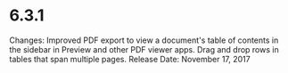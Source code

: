 # 6.3.1

Changes: Improved PDF export to view a document's table of contents in the sidebar in Preview and other PDF viewer apps. Drag and drop rows in tables that span multiple pages.
Release Date: November 17, 2017